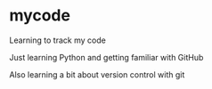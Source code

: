 # mycode
Learning to track my code

Just learning Python and getting familiar with GitHub

Also learning a bit about version control with git
